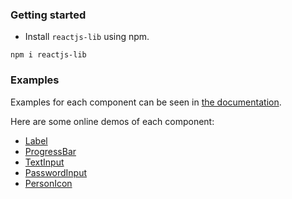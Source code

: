 ### Getting started
 - Install `reactjs-lib` using npm.
```shell
npm i reactjs-lib

```

### Examples

Examples for each component can be seen in [the documentation](http://ngcdan.github.io/reactjs-lib).

Here are some online demos of each component:

- [Label](http://ngcdan.github.io/reactjs-lib/#Label)
- [ProgressBar](http://ngcdan.github.io/reactjs-lib/#ProgressBar)
- [TextInput](http://ngcdan.github.io/reactjs-lib/#TextInput)
- [PasswordInput](http://ngcdan.github.io/reactjs-lib/#PasswordInput)
- [PersonIcon](http://ngcdan.github.io/reactjs-lib/#PersonIcon)


